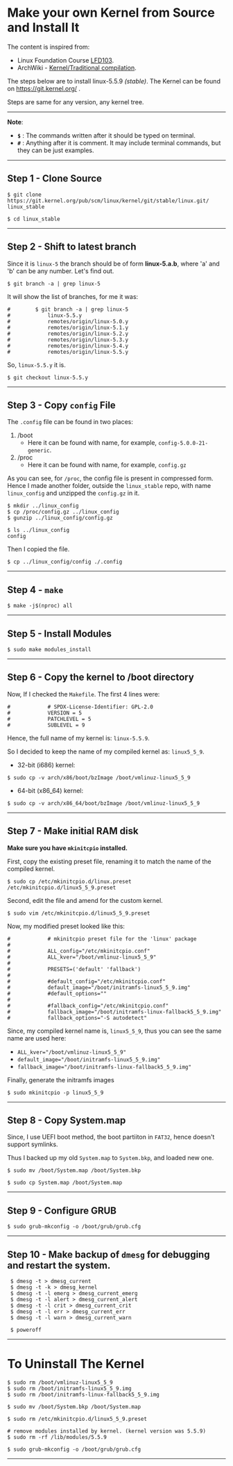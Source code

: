 # Make your own Kernel from Source and Install It

The content is inspired from: 
* Linux Foundation Course [LFD103](https://training.linuxfoundation.org/training/a-beginners-guide-to-linux-kernel-development-lfd103/).
* ArchWiki - [Kernel/Traditional compilation](https://wiki.archlinux.org/index.php/Kernel/Traditional_compilation).

The steps below are to install linux-5.5.9 _(stable)_. The Kernel can be found on https://git.kernel.org/ .

Steps are same for any version, any kernel tree.

---

__Note__:
* __`$`__ : The commands written after it should be typed on terminal.
* __`#`__ : Anything after it is comment. It may include terminal commands, but they can be just examples.

---

## Step 1 - Clone Source

```
$ git clone https://git.kernel.org/pub/scm/linux/kernel/git/stable/linux.git/ linux_stable

$ cd linux_stable
```

---

## Step 2 - Shift to latest branch

Since it is `linux-5` the branch should be of form __linux-5.a.b__, where 'a' and 'b' can be any number. Let's find out.

```
$ git branch -a | grep linux-5
```
It will show the list of branches, for me it was:

```
#        $ git branch -a | grep linux-5
#            linux-5.5.y
#            remotes/origin/linux-5.0.y
#            remotes/origin/linux-5.1.y
#            remotes/origin/linux-5.2.y
#            remotes/origin/linux-5.3.y
#            remotes/origin/linux-5.4.y
#            remotes/origin/linux-5.5.y
```
So, `linux-5.5.y` it is.

```
$ git checkout linux-5.5.y
```
---

## Step 3 - Copy `config` File

The `.config` file can be found in two places:
1) /boot
   * Here it can be found with name, for example, `config-5.0.0-21-generic`.
2) /proc
   * Here it can be found with name, for example, `config.gz`

As you can see, for `/proc`, the config file is present in compressed form. Hence I made another folder, outside the `linux_stable` repo, with name `linux_config` and unzipped the `config.gz` in it.

```
$ mkdir ../linux_config
$ cp /proc/config.gz ../linux_config
$ gunzip ../linux_config/config.gz

$ ls ../linux_config
config
```

Then I copied the file.

```
$ cp ../linux_config/config ./.config
```

---

## Step 4 - `make`

```
$ make -j$(nproc) all
```

---

## Step 5 - Install Modules

```
$ sudo make modules_install
```

---

## Step 6 - Copy the kernel to /boot directory

Now, If I checked the `Makefile`. The first 4 lines were:

```
#            # SPDX-License-Identifier: GPL-2.0
#            VERSION = 5
#            PATCHLEVEL = 5
#            SUBLEVEL = 9
```
Hence, the full name of my kernel is: `linux-5.5.9`.

So I decided to keep the name of my compiled kernel as: `linux5_5_9`.

* 32-bit (i686) kernel:
```
$ sudo cp -v arch/x86/boot/bzImage /boot/vmlinuz-linux5_5_9
```

* 64-bit (x86_64) kernel:
```
$ sudo cp -v arch/x86_64/boot/bzImage /boot/vmlinuz-linux5_5_9
```
---

## Step 7 - Make initial RAM disk

__Make sure you have `mkinitcpio` installed.__

First, copy the existing preset file, renaming it to match the name of the compiled kernel. 

```
$ sudo cp /etc/mkinitcpio.d/linux.preset /etc/mkinitcpio.d/linux5_5_9.preset
```

Second, edit the file and amend for the custom kernel.

```
$ sudo vim /etc/mkinitcpio.d/linux5_5_9.preset
```
Now, my modified preset looked like this:

```
#            # mkinitcpio preset file for the 'linux' package
#
#            ALL_config="/etc/mkinitcpio.conf"
#            ALL_kver="/boot/vmlinuz-linux5_5_9"
#
#            PRESETS=('default' 'fallback')
#
#            #default_config="/etc/mkinitcpio.conf"
#            default_image="/boot/initramfs-linux5_5_9.img"
#            #default_options=""
#
#            #fallback_config="/etc/mkinitcpio.conf"
#            fallback_image="/boot/initramfs-linux-fallback5_5_9.img"
#            fallback_options="-S autodetect"
```

Since, my compiled kernel name is, `linux5_5_9`, thus you can see the same name are used here:
* `ALL_kver="/boot/vmlinuz-linux5_5_9"`
* `default_image="/boot/initramfs-linux5_5_9.img"`
* `fallback_image="/boot/initramfs-linux-fallback5_5_9.img"`

Finally, generate the initramfs images

```
$ sudo mkinitcpio -p linux5_5_9
```

---

## Step 8 - Copy System.map

Since, I use UEFI boot method, the boot partiiton in `FAT32`, hence doesn't support symlinks.

Thus I backed up my old `System.map` to `System.bkp`, and loaded new one.

```
$ sudo mv /boot/System.map /boot/System.bkp

$ sudo cp System.map /boot/System.map
```
---

## Step 9 - Configure GRUB

```
$ sudo grub-mkconfig -o /boot/grub/grub.cfg
```
---

## Step 10 - Make backup of `dmesg` for debugging and restart the system.

```
 $ dmesg -t > dmesg_current
 $ dmesg -t -k > dmesg_kernel
 $ dmesg -t -l emerg > dmesg_current_emerg
 $ dmesg -t -l alert > dmesg_current_alert
 $ dmesg -t -l crit > dmesg_current_crit
 $ dmesg -t -l err > dmesg_current_err
 $ dmesg -t -l warn > dmesg_current_warn

 $ poweroff
```
---

# To Uninstall The Kernel

```
$ sudo rm /boot/vmlinuz-linux5_5_9
$ sudo rm /boot/initramfs-linux5_5_9.img
$ sudo rm /boot/initramfs-linux-fallback5_5_9.img

$ sudo mv /boot/System.bkp /boot/System.map

$ sudo rm /etc/mkinitcpio.d/linux5_5_9.preset

# remove modules installed by kernel. (kernel version was 5.5.9)
$ sudo rm -rf /lib/modules/5.5.9

$ sudo grub-mkconfig -o /boot/grub/grub.cfg
```
---
